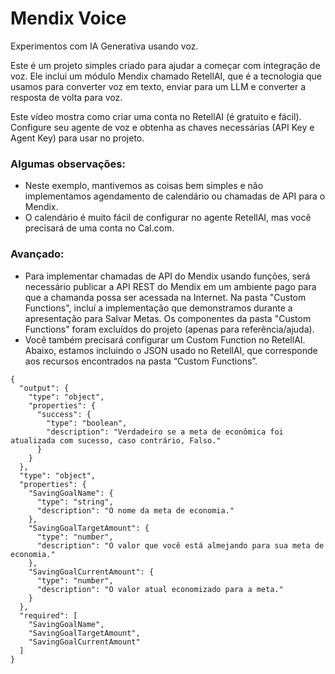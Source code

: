 # Mendix Voice

Experimentos com IA Generativa usando voz.

Este é um projeto simples criado para ajudar a começar com integração de voz. Ele inclui um módulo Mendix chamado RetellAI, que é a tecnologia que usamos para converter voz em texto, enviar para um LLM e converter a resposta de volta para voz.

Este vídeo mostra como criar uma conta no RetellAI (é gratuito e fácil). Configure seu agente de voz e obtenha as chaves necessárias (API Key e Agent Key) para usar no projeto.

### Algumas observações:
- Neste exemplo, mantivemos as coisas bem simples e não implementamos agendamento de calendário ou chamadas de API para o Mendix.
- O calendário é muito fácil de configurar no agente RetellAI, mas você precisará de uma conta no Cal.com.


### Avançado:
- Para implementar chamadas de API do Mendix usando funções, será necessário publicar a API REST do Mendix em um ambiente pago para que a chamanda possa ser acessada na Internet. Na pasta "Custom Functions", incluí a implementação que demonstramos durante a apresentação para Salvar Metas. Os componentes da pasta "Custom Functions" foram excluídos do projeto (apenas para referência/ajuda).
- Você também precisará configurar um Custom Function no RetellAI. Abaixo, estamos incluindo o JSON usado no RetellAI, que corresponde aos recursos encontrados na pasta “Custom Functions”.

```
{
  "output": {
    "type": "object",
    "properties": {
      "success": {
        "type": "boolean",
        "description": "Verdadeiro se a meta de econômica foi atualizada com sucesso, caso contrário, Falso."
      }
    }
  },
  "type": "object",
  "properties": {
    "SavingGoalName": {
      "type": "string",
      "description": "O nome da meta de economia."
    },
    "SavingGoalTargetAmount": {
      "type": "number",
      "description": "O valor que você está almejando para sua meta de economia."
    },
    "SavingGoalCurrentAmount": {
      "type": "number",
      "description": "O valor atual economizado para a meta."
    }
  },
  "required": [
    "SavingGoalName",
    "SavingGoalTargetAmount",
    "SavingGoalCurrentAmount"
  ]
}
```
